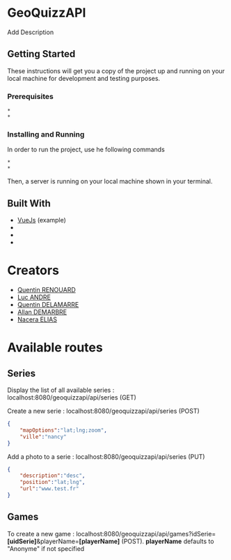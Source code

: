 # GeoQuizzAPI

Add Description

## Getting Started

These instructions will get you a copy of the project up and running on your local machine for development and testing purposes.

### Prerequisites
```
* 
* 
```
### Installing and Running

In order to run the project, use he following commands

```
* 
* 
```

Then, a server is running on your local machine shown in your terminal.


## Built With

* [VueJs](https://github.com/vuejs/vue) (example)
* 
* 
* 

# Creators

* [Quentin RENOUARD](https://github.com/Quinou-kun)
* [Luc ANDRE](https://github.com/lucandreiut)
* [Quentin DELAMARRE](https://github.com/windos757)
* [Allan DEMARBRE](https://github.com/demarbre1u)
* [Nacera ELIAS](https://github.com/EliasNacera)

# Available routes

## Series

Display the list of all available series : localhost:8080/geoquizzapi/api/series (GET)

Create a new serie : localhost:8080/geoquizzapi/api/series (POST) 
```json
{
	"mapOptions":"lat;lng;zoom",
	"ville":"nancy"
}
```

Add a photo to a serie : localhost:8080/geoquizzapi/api/series (PUT) 
```json
{
	"description":"desc",
	"position":"lat;lng",
	"url":"www.test.fr"
}
```

## Games

To create a new game : localhost:8080/geoquizzapi/api/games?idSerie=__[uidSerie]__&playerName=__[playerName]__ (POST). __playerName__ defaults to "Anonyme" if not specified
